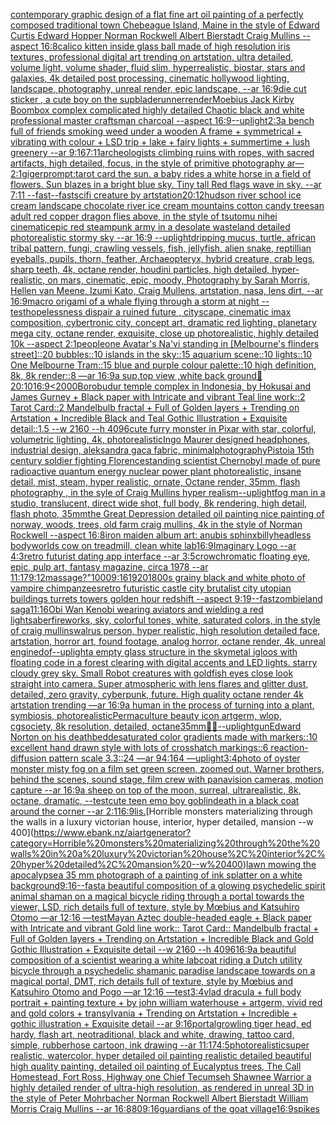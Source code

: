 [contemporary graphic design of a flat fine art oil painting of a perfectly composed traditional town Chebeague Island, Maine in the style of Edward Curtis Edward Hopper Norman Rockwell Albert Bierstadt Craig Mullins --aspect 16:8](https://www.ebank.nz/aiartgenerator?category=contemporary%20graphic%20design%20of%20a%20flat%20fine%20art%20oil%20painting%20of%20a%20perfectly%20composed%20traditional%20town%20Chebeague%20Island%2C%20Maine%20in%20the%20style%20of%20Edward%20Curtis%20Edward%20Hopper%20Norman%20Rockwell%20Albert%20Bierstadt%20Craig%20Mullins%20--aspect%2016%3A8)[calico kitten inside glass ball made of high resolution iris textures, professional digital art trending on artstation, ultra detailed, volume light, volume shader, fluid slim, hyperrealistic, biostar, stars and galaxies, 4k detailed post processing, cinematic hollywood lighting, landscape, photography, unreal render, epic landscape, --ar 16:9](https://www.ebank.nz/aiartgenerator?category=calico%20kitten%20inside%20glass%20ball%20made%20of%20high%20resolution%20iris%20textures%2C%20professional%20digital%20art%20trending%20on%20artstation%2C%20ultra%20detailed%2C%20volume%20light%2C%20volume%20shader%2C%20fluid%20slim%2C%20hyperrealistic%2C%20biostar%2C%20stars%20and%20galaxies%2C%204k%20detailed%20post%20processing%2C%20cinematic%20hollywood%20lighting%2C%20landscape%2C%20photography%2C%20unreal%20render%2C%20epic%20landscape%2C%20--ar%2016%3A9)[die cut sticker , a cute boy on the sup](https://www.ebank.nz/aiartgenerator?category=die%20cut%20sticker%20%2C%20a%20cute%20boy%20on%20the%20sup)[bladerunner](https://www.ebank.nz/aiartgenerator?category=bladerunner)[render](https://www.ebank.nz/aiartgenerator?category=render)[Moebius Jack Kirby Boombox complex complicated highly detailed Chaotic black and white professional master craftsman charcoal --aspect 16:9](https://www.ebank.nz/aiartgenerator?category=Moebius%20Jack%20Kirby%20Boombox%20complex%20complicated%20highly%20detailed%20Chaotic%20black%20and%20white%20professional%20master%20craftsman%20charcoal%20--aspect%2016%3A9)[--uplight](https://www.ebank.nz/aiartgenerator?category=--uplight)[2:3](https://www.ebank.nz/aiartgenerator?category=2%3A3)[a bench full of friends smoking weed under a wooden A frame + symmetrical + vibrating with colour + LSD trip + lake + fairy lights + summertime + lush greenery --ar 9:16](https://www.ebank.nz/aiartgenerator?category=a%20bench%20full%20of%20friends%20smoking%20weed%20under%20a%20wooden%20A%20frame%20%2B%20symmetrical%20%2B%20vibrating%20with%20colour%20%2B%20LSD%20trip%20%2B%20lake%20%2B%20fairy%20lights%20%2B%20summertime%20%2B%20lush%20greenery%20--ar%209%3A16)[7:11](https://www.ebank.nz/aiartgenerator?category=7%3A11)[archeologists climbing ruins with ropes, with sacred artifacts, high detailed, focus, in the style of primitive photography ar–– 2:1](https://www.ebank.nz/aiartgenerator?category=archeologists%20climbing%20ruins%20with%20ropes%2C%20with%20sacred%20artifacts%2C%20high%20detailed%2C%20focus%2C%20in%20the%20style%20of%20primitive%20photography%20ar%E2%80%93%E2%80%93%202%3A1)[giger](https://www.ebank.nz/aiartgenerator?category=giger)[prompt:tarot card the sun. a baby rides a white horse in a field of flowers. Sun blazes in a bright blue sky.  Tiny tall Red flags wave in sky. --ar 7:11  --fast](https://www.ebank.nz/aiartgenerator?category=prompt%3Atarot%20card%20the%20sun.%20a%20baby%20rides%20a%20white%20horse%20in%20a%20field%20of%20flowers.%20Sun%20blazes%20in%20a%20bright%20blue%20sky.%20%20Tiny%20tall%20Red%20flags%20wave%20in%20sky.%20--ar%207%3A11%20%20--fast)[--fast](https://www.ebank.nz/aiartgenerator?category=--fast)[scifi creature by artstation](https://www.ebank.nz/aiartgenerator?category=scifi%20creature%20by%20artstation)[20:12](https://www.ebank.nz/aiartgenerator?category=20%3A12)[hudson river school ice cream landscape chocolate river ice cream mountains cotton candy trees](https://www.ebank.nz/aiartgenerator?category=hudson%20river%20school%20ice%20cream%20landscape%20chocolate%20river%20ice%20cream%20mountains%20cotton%20candy%20trees)[an adult red copper dragon flies above, in the style of tsutomu nihei cinematic](https://www.ebank.nz/aiartgenerator?category=an%20adult%20red%20copper%20dragon%20flies%20above%2C%20in%20the%20style%20of%20tsutomu%20nihei%20cinematic)[epic red steampunk army in a desolate wasteland detailed photorealistic stormy sky --ar 16:9 --uplight](https://www.ebank.nz/aiartgenerator?category=epic%20red%20steampunk%20army%20in%20a%20desolate%20wasteland%20detailed%20photorealistic%20stormy%20sky%20--ar%2016%3A9%20--uplight)[dripping mucus, turtle, african tribal pattern, fungi, crawling vessels, fish, jellyfish, alien snake, reptillian eyeballs, pupils, thorn, feather, Archaeopteryx, hybrid creature, crab legs, sharp teeth, 4k, octane render, houdini particles, high detailed, hyper-realistic, on mars, cinematic, epic, moody, Photography by Sarah Morris, Hellen van Meene, Izumi Kato, Craig Mullens, artstation, nasa, lens dirt, --ar 16:9](https://www.ebank.nz/aiartgenerator?category=dripping%20mucus%2C%20turtle%2C%20african%20tribal%20pattern%2C%20fungi%2C%20crawling%20vessels%2C%20fish%2C%20jellyfish%2C%20alien%20snake%2C%20reptillian%20eyeballs%2C%20pupils%2C%20thorn%2C%20feather%2C%20Archaeopteryx%2C%20hybrid%20creature%2C%20crab%20legs%2C%20sharp%20teeth%2C%204k%2C%20octane%20render%2C%20houdini%20particles%2C%20high%20detailed%2C%20hyper-realistic%2C%20on%20mars%2C%20cinematic%2C%20epic%2C%20moody%2C%20Photography%20by%20Sarah%20Morris%2C%20Hellen%20van%20Meene%2C%20Izumi%20Kato%2C%20Craig%20Mullens%2C%20artstation%2C%20nasa%2C%20lens%20dirt%2C%20--ar%2016%3A9)[macro origami of a whale flying through a storm at night --test](https://www.ebank.nz/aiartgenerator?category=macro%20origami%20of%20a%20whale%20flying%20through%20a%20storm%20at%20night%20--test)[hopelessness dispair a ruined future , cityscape, cinematic imax composition, cybertronic city,  concept art, dramatic red lighting, planetary mega city, octane render, exquisite, close up photorealistic, highly detailed 10k --aspect 2:1](https://www.ebank.nz/aiartgenerator?category=hopelessness%20dispair%20a%20ruined%20future%20%2C%20cityscape%2C%20cinematic%20imax%20composition%2C%20cybertronic%20city%2C%20%20concept%20art%2C%20dramatic%20red%20lighting%2C%20planetary%20mega%20city%2C%20octane%20render%2C%20exquisite%2C%20close%20up%20photorealistic%2C%20highly%20detailed%2010k%20--aspect%202%3A1)[people](https://www.ebank.nz/aiartgenerator?category=people)[one Avatar's Na'vi standing in [Melbourne's flinders street]::20 bubbles::10 islands in the sky::15 aquarium scene::10 lights::10 One Melbourne Tram::15 blue and purple colour palette::10 high definition, 8k, 8k render::8 —ar 16:9](https://www.ebank.nz/aiartgenerator?category=one%20Avatar%27s%20Na%27vi%20standing%20in%20%5BMelbourne%27s%20flinders%20street%5D%3A%3A20%20bubbles%3A%3A10%20islands%20in%20the%20sky%3A%3A15%20aquarium%20scene%3A%3A10%20lights%3A%3A10%20One%20Melbourne%20Tram%3A%3A15%20blue%20and%20purple%20colour%20palette%3A%3A10%20high%20definition%2C%208k%2C%208k%20render%3A%3A8%20%E2%80%94ar%2016%3A9)[a sup,top view ,white back ground](https://www.ebank.nz/aiartgenerator?category=a%20sup%2Ctop%20view%20%2Cwhite%20back%20ground)[🥦](https://www.ebank.nz/aiartgenerator?category=%F0%9F%A5%A6)[20:10](https://www.ebank.nz/aiartgenerator?category=20%3A10)[16:9](https://www.ebank.nz/aiartgenerator?category=16%3A9)[<2000](https://www.ebank.nz/aiartgenerator?category=%3C2000)[Borobudur temple complex in Indonesia, by Hokusai and James Gurney + Black paper with Intricate and vibrant Teal line work::2 Tarot Card::2 Mandelbulb fractal + Full of Golden layers + Trending on Artstation + Incredible Black and Teal Gothic Illustration + Exquisite detail::1.5  --w 2160 --h 4096](https://www.ebank.nz/aiartgenerator?category=Borobudur%20temple%20complex%20in%20Indonesia%2C%20by%20Hokusai%20and%20James%20Gurney%20%2B%20Black%20paper%20with%20Intricate%20and%20vibrant%20Teal%20line%20work%3A%3A2%20Tarot%20Card%3A%3A2%20Mandelbulb%20fractal%20%2B%20Full%20of%20Golden%20layers%20%2B%20Trending%20on%20Artstation%20%2B%20Incredible%20Black%20and%20Teal%20Gothic%20Illustration%20%2B%20Exquisite%20detail%3A%3A1.5%20%20--w%202160%20--h%204096)[cute furry monster in Pixar with star, colorful, volumetric lighting, 4k, photorealistic](https://www.ebank.nz/aiartgenerator?category=cute%20furry%20monster%20in%20Pixar%20with%20star%2C%20colorful%2C%20volumetric%20lighting%2C%204k%2C%20photorealistic)[Ingo Maurer designed headphones, industrial design, aleksandra gaca fabric, minimal](https://www.ebank.nz/aiartgenerator?category=Ingo%20Maurer%20designed%20headphones%2C%20industrial%20design%2C%20aleksandra%20gaca%20fabric%2C%20minimal)[photography](https://www.ebank.nz/aiartgenerator?category=photography)[Pistoia 15th century soldier fighting Florence](https://www.ebank.nz/aiartgenerator?category=Pistoia%2015th%20century%20soldier%20fighting%20Florence)[standing scientist Chernobyl made of pure radioactive quantum energy nuclear power plant   photorealistic, insane detail, mist, steam, hyper realistic, ornate, Octane render, 35mm, flash photography , in the syle of Craig Mullins  hyper realism](https://www.ebank.nz/aiartgenerator?category=standing%20scientist%20Chernobyl%20made%20of%20pure%20radioactive%20quantum%20energy%20nuclear%20power%20plant%20%20%20photorealistic%2C%20insane%20detail%2C%20mist%2C%20steam%2C%20hyper%20realistic%2C%20ornate%2C%20Octane%20render%2C%2035mm%2C%20flash%20photography%20%2C%20in%20the%20syle%20of%20Craig%20Mullins%20%20hyper%20realism)[--uplight](https://www.ebank.nz/aiartgenerator?category=--uplight)[fog man in a studio, translucent, direct wide shot, full body, 8k rendering, high detail, flash photo, 35mm](https://www.ebank.nz/aiartgenerator?category=fog%20man%20in%20a%20studio%2C%20translucent%2C%20direct%20wide%20shot%2C%20full%20body%2C%208k%20rendering%2C%20high%20detail%2C%20flash%20photo%2C%2035mm)[the Great Depression detailed oil painting nice painting of norway, woods, trees, old farm craig mullins, 4k in the style of Norman Rockwell --aspect 16:8](https://www.ebank.nz/aiartgenerator?category=the%20Great%20Depression%20detailed%20oil%20painting%20nice%20painting%20of%20norway%2C%20woods%2C%20trees%2C%20old%20farm%20craig%20mullins%2C%204k%20in%20the%20style%20of%20Norman%20Rockwell%20--aspect%2016%3A8)[iron maiden album art: anubis sphinx](https://www.ebank.nz/aiartgenerator?category=iron%20maiden%20album%20art%3A%20anubis%20sphinx)[billy](https://www.ebank.nz/aiartgenerator?category=billy)[headless bodyworlds cow on treadmill, clean white lab](https://www.ebank.nz/aiartgenerator?category=headless%20bodyworlds%20cow%20on%20treadmill%2C%20clean%20white%20lab)[16:9](https://www.ebank.nz/aiartgenerator?category=16%3A9)[Imaginary Logo --ar 4:3](https://www.ebank.nz/aiartgenerator?category=Imaginary%20Logo%20--ar%204%3A3)[retro futurist dating app interface --ar 3:5](https://www.ebank.nz/aiartgenerator?category=retro%20futurist%20dating%20app%20interface%20--ar%203%3A5)[crow](https://www.ebank.nz/aiartgenerator?category=crow)[chromatic floating eye, epic, pulp art, fantasy magazine, circa 1978 --ar 11:17](https://www.ebank.nz/aiartgenerator?category=chromatic%20floating%20eye%2C%20epic%2C%20pulp%20art%2C%20fantasy%20magazine%2C%20circa%201978%20--ar%2011%3A17)[9:12](https://www.ebank.nz/aiartgenerator?category=9%3A12)[massage?"](https://www.ebank.nz/aiartgenerator?category=massage%3F%22)[1000](https://www.ebank.nz/aiartgenerator?category=1000)[9:16](https://www.ebank.nz/aiartgenerator?category=9%3A16)[1920](https://www.ebank.nz/aiartgenerator?category=1920)[1800s grainy black and white photo of vampire chimpanzees](https://www.ebank.nz/aiartgenerator?category=1800s%20grainy%20black%20and%20white%20photo%20of%20vampire%20chimpanzees)[retro futuristic castle city brutalist city utopian buildings turrets towers golden hour redshift --aspect 9:19](https://www.ebank.nz/aiartgenerator?category=retro%20futuristic%20castle%20city%20brutalist%20city%20utopian%20buildings%20turrets%20towers%20golden%20hour%20redshift%20--aspect%209%3A19)[--fast](https://www.ebank.nz/aiartgenerator?category=--fast)[zombieland saga](https://www.ebank.nz/aiartgenerator?category=zombieland%20saga)[11:16](https://www.ebank.nz/aiartgenerator?category=11%3A16)[Obi Wan Kenobi wearing aviators and wielding a red lightsaber](https://www.ebank.nz/aiartgenerator?category=Obi%20Wan%20Kenobi%20wearing%20aviators%20and%20wielding%20a%20red%20lightsaber)[fireworks, sky, colorful tones, white, saturated colors, in the style of craig mullins](https://www.ebank.nz/aiartgenerator?category=fireworks%2C%20sky%2C%20colorful%20tones%2C%20white%2C%20saturated%20colors%2C%20in%20the%20style%20of%20craig%20mullins)[walrus person, hyper realistic, high resolution detailed face, artstation, horror art, found footage, analog horror, octane render, 4k, unreal engine](https://www.ebank.nz/aiartgenerator?category=walrus%20person%2C%20hyper%20realistic%2C%20high%20resolution%20detailed%20face%2C%20artstation%2C%20horror%20art%2C%20found%20footage%2C%20analog%20horror%2C%20octane%20render%2C%204k%2C%20unreal%20engine)[dof](https://www.ebank.nz/aiartgenerator?category=dof)[--uplight](https://www.ebank.nz/aiartgenerator?category=--uplight)[a empty glass structure in the sky](https://www.ebank.nz/aiartgenerator?category=a%20empty%20glass%20structure%20in%20the%20sky)[metal igloos with floating code in a forest clearing with digital accents and LED lights. starry cloudy grey sky. Small Robot creatures with goldfish eyes close look straight into camera. Super atmospheric with lens flares and glitter dust, detailed, zero gravity, cyberpunk, future. High quality octane render 4k artstation trending —ar 16:9](https://www.ebank.nz/aiartgenerator?category=metal%20igloos%20with%20floating%20code%20in%20a%20forest%20clearing%20with%20digital%20accents%20and%20LED%20lights.%20starry%20cloudy%20grey%20sky.%20Small%20Robot%20creatures%20with%20goldfish%20eyes%20close%20look%20straight%20into%20camera.%20Super%20atmospheric%20with%20lens%20flares%20and%20glitter%20dust%2C%20detailed%2C%20zero%20gravity%2C%20cyberpunk%2C%20future.%20High%20quality%20octane%20render%204k%20artstation%20trending%20%E2%80%94ar%2016%3A9)[a human in the process of turning into a plant, symbiosis, photorealistic](https://www.ebank.nz/aiartgenerator?category=a%20human%20in%20the%20process%20of%20turning%20into%20a%20plant%2C%20symbiosis%2C%20photorealistic)[Permaculture beauty icon artgerm, wlop, cgsociety, 8k resolution, detailed, octane](https://www.ebank.nz/aiartgenerator?category=Permaculture%20beauty%20icon%20artgerm%2C%20wlop%2C%20cgsociety%2C%208k%20resolution%2C%20detailed%2C%20octane)[35mm](https://www.ebank.nz/aiartgenerator?category=35mm)[🤖😺](https://www.ebank.nz/aiartgenerator?category=%F0%9F%A4%96%F0%9F%98%BA)[--uplight](https://www.ebank.nz/aiartgenerator?category=--uplight)[gun](https://www.ebank.nz/aiartgenerator?category=gun)[Edward Norton on his deathbed](https://www.ebank.nz/aiartgenerator?category=Edward%20Norton%20on%20his%20deathbed)[desaturated color gradients made with markers::10 excellent hand drawn style with lots of crosshatch markings::6 reaction-diffusion pattern scale 3.3::24 —ar 94:164 —uplight](https://www.ebank.nz/aiartgenerator?category=desaturated%20color%20gradients%20made%20with%20markers%3A%3A10%20excellent%20hand%20drawn%20style%20with%20lots%20of%20crosshatch%20markings%3A%3A6%20reaction-diffusion%20pattern%20scale%203.3%3A%3A24%20%E2%80%94ar%2094%3A164%20%E2%80%94uplight)[3:4](https://www.ebank.nz/aiartgenerator?category=3%3A4)[photo of oyster monster misty fog on a film set green screen, zoomed out, Warner brothers, behind the scenes, sound stage, film crew with panavision cameras, motion capture --ar 16:9](https://www.ebank.nz/aiartgenerator?category=photo%20of%20oyster%20monster%20misty%20fog%20on%20a%20film%20set%20green%20screen%2C%20zoomed%20out%2C%20Warner%20brothers%2C%20behind%20the%20scenes%2C%20sound%20stage%2C%20film%20crew%20with%20panavision%20cameras%2C%20motion%20capture%20--ar%2016%3A9)[a sheep on top of the moon, surreal, ultrarealistic, 8k, octane, dramatic, --test](https://www.ebank.nz/aiartgenerator?category=a%20sheep%20on%20top%20of%20the%20moon%2C%20surreal%2C%20ultrarealistic%2C%208k%2C%20octane%2C%20dramatic%2C%20--test)[cute teen emo boy goblin](https://www.ebank.nz/aiartgenerator?category=cute%20teen%20emo%20boy%20goblin)[death in a black coat around the corner --ar 2:1](https://www.ebank.nz/aiartgenerator?category=death%20in%20a%20black%20coat%20around%20the%20corner%20--ar%202%3A1)[16:9](https://www.ebank.nz/aiartgenerator?category=16%3A9)[lis.](https://www.ebank.nz/aiartgenerator?category=lis.)[Horrible monsters materializing through the walls in a luxury victorian house, interior, hyper detailed, mansion --w 400](https://www.ebank.nz/aiartgenerator?category=Horrible%20monsters%20materializing%20through%20the%20walls%20in%20a%20luxury%20victorian%20house%2C%20interior%2C%20hyper%20detailed%2C%20mansion%20--w%20400)[](https://www.ebank.nz/aiartgenerator?category=)[lawn mowing the apocalypse](https://www.ebank.nz/aiartgenerator?category=lawn%20mowing%20the%20apocalypse)[a 35 mm photograph of a painting of ink splatter on a white background](https://www.ebank.nz/aiartgenerator?category=a%2035%20mm%20photograph%20of%20a%20painting%20of%20ink%20splatter%20on%20a%20white%20background)[9:16](https://www.ebank.nz/aiartgenerator?category=9%3A16)[--fast](https://www.ebank.nz/aiartgenerator?category=--fast)[a beautiful composition of a glowing psychedelic spirit animal shaman on a magical bicycle riding through a portal towards the viewer, LSD,  rich details full of texture, style by Mœbius and Katsuhiro Otomo —ar 12:16 —test](https://www.ebank.nz/aiartgenerator?category=a%20beautiful%20composition%20of%20a%20glowing%20psychedelic%20spirit%20animal%20shaman%20on%20a%20magical%20bicycle%20riding%20through%20a%20portal%20towards%20the%20viewer%2C%20LSD%2C%20%20rich%20details%20full%20of%20texture%2C%20style%20by%20M%C5%93bius%20and%20Katsuhiro%20Otomo%20%E2%80%94ar%2012%3A16%20%E2%80%94test)[Mayan Aztec double-headed eagle + Black paper with Intricate and vibrant Gold line work:: Tarot Card:: Mandelbulb fractal + Full of Golden layers + Trending on Artstation + Incredible Black and Gold Gothic Illustration + Exquisite detail --w 2160  --h 4096](https://www.ebank.nz/aiartgenerator?category=Mayan%20Aztec%20double-headed%20eagle%20%2B%20Black%20paper%20with%20Intricate%20and%20vibrant%20Gold%20line%20work%3A%3A%20Tarot%20Card%3A%3A%20Mandelbulb%20fractal%20%2B%20Full%20of%20Golden%20layers%20%2B%20Trending%20on%20Artstation%20%2B%20Incredible%20Black%20and%20Gold%20Gothic%20Illustration%20%2B%20Exquisite%20detail%20--w%202160%20%20--h%204096)[16:9](https://www.ebank.nz/aiartgenerator?category=16%3A9)[a beautiful composition of a scientist wearing a white labcoat riding a Dutch utility bicycle through a psychedelic shamanic paradise landscape towards on a magical portal, DMT,  rich details full of texture, style by Mœbius and Katsuhiro Otomo and Pogo —ar 12:16 —test](https://www.ebank.nz/aiartgenerator?category=a%20beautiful%20composition%20of%20a%20scientist%20wearing%20a%20white%20labcoat%20riding%20a%20Dutch%20utility%20bicycle%20through%20a%20psychedelic%20shamanic%20paradise%20landscape%20towards%20on%20a%20magical%20portal%2C%20DMT%2C%20%20rich%20details%20full%20of%20texture%2C%20style%20by%20M%C5%93bius%20and%20Katsuhiro%20Otomo%20and%20Pogo%20%E2%80%94ar%2012%3A16%20%E2%80%94test)[3:4](https://www.ebank.nz/aiartgenerator?category=3%3A4)[vlad dracula + full body portrait + painting texture + by john william waterhouse + artgerm, vivid red and gold colors + transylvania + Trending on Artstation + Incredible + gothic illustration + Exquisite detail --ar 9:16](https://www.ebank.nz/aiartgenerator?category=vlad%20dracula%20%2B%20full%20body%20portrait%20%2B%20painting%20texture%20%2B%20by%20john%20william%20waterhouse%20%2B%20artgerm%2C%20vivid%20red%20and%20gold%20colors%20%2B%20transylvania%20%2B%20Trending%20on%20Artstation%20%2B%20Incredible%20%2B%20gothic%20illustration%20%2B%20Exquisite%20detail%20--ar%209%3A16)[portal](https://www.ebank.nz/aiartgenerator?category=portal)[growling tiger head, ed hardy, flash art, neotraditional, black and white, drawing, tattoo card, simple, rubberhose cartoon, ink drawing --ar 11:17](https://www.ebank.nz/aiartgenerator?category=growling%20tiger%20head%2C%20ed%20hardy%2C%20flash%20art%2C%20neotraditional%2C%20black%20and%20white%2C%20drawing%2C%20tattoo%20card%2C%20simple%2C%20rubberhose%20cartoon%2C%20ink%20drawing%20--ar%2011%3A17)[4:5](https://www.ebank.nz/aiartgenerator?category=4%3A5)[photorealistic](https://www.ebank.nz/aiartgenerator?category=photorealistic)[super realistic, watercolor, hyper detailed oil painting realistic detailed beautiful high quality painting, detailed oil painting of Eucalyptus trees, The Call Homestead, Fort Ross, Highway one Chief Tecumseh Shawnee Warrior  a highly detailed render of ultra-high resolution, as rendered in unreal 3D in the style of Peter Mohrbacher Norman Rockwell Albert Bierstadt William Morris Craig Mullins --ar 16:8](https://www.ebank.nz/aiartgenerator?category=super%20realistic%2C%20watercolor%2C%20hyper%20detailed%20oil%20painting%20realistic%20detailed%20beautiful%20high%20quality%20painting%2C%20detailed%20oil%20painting%20of%20Eucalyptus%20trees%2C%20The%20Call%20Homestead%2C%20Fort%20Ross%2C%20Highway%20one%20Chief%20Tecumseh%20Shawnee%20Warrior%20%20a%20highly%20detailed%20render%20of%20ultra-high%20resolution%2C%20as%20rendered%20in%20unreal%203D%20in%20the%20style%20of%20Peter%20Mohrbacher%20Norman%20Rockwell%20Albert%20Bierstadt%20William%20Morris%20Craig%20Mullins%20--ar%2016%3A8)[80](https://www.ebank.nz/aiartgenerator?category=80)[9:16](https://www.ebank.nz/aiartgenerator?category=9%3A16)[guardians of the goat village](https://www.ebank.nz/aiartgenerator?category=guardians%20of%20the%20goat%20village)[16:9](https://www.ebank.nz/aiartgenerator?category=16%3A9)[spikes](https://www.ebank.nz/aiartgenerator?category=spikes)